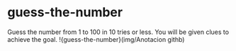# guess-the-number
Guess the number from 1 to 100 in 10 tries or less. You will be given clues to achieve the goal.
!{guess-the-number}(img/Anotacion githb)
